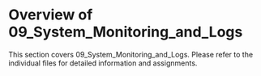 # Overview of 09_System_Monitoring_and_Logs
This section covers 09_System_Monitoring_and_Logs. Please refer to the individual files for detailed information and assignments.
